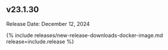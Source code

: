 ## v23.1.30

Release Date: December 12, 2024

{% include releases/new-release-downloads-docker-image.md release=include.release %}

